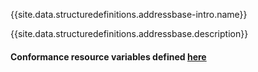 {{site.data.structuredefinitions.addressbase-intro.name}}

{{site.data.structuredefinitions.addressbase.description}}

#### Conformance resource variables defined [here](http://wiki.hl7.org/index.php?title=IG_Publisher_Documentation#Jekyll)
